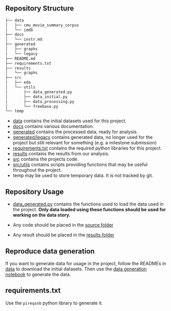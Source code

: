 ## Repository Structure

```bash
├── data
│   ├── cmu_movie_summary_corpus
│   └── imdb
├── docs
│   └── instr.md
├── generated
│   ├── graphs
│   └── legacy
├── README.md
├── requirements.txt
├── results
│   └── graphs
├── src
│   ├── eda
│   └── utils
│       ├── data_generated.py
│       ├── data_initial.py
│       ├── data_processing.py
│       └── freebase.py
└── temp
```

- [data](../data/) contains the initial datasets used for this project.
- [docs](../docs/) contains various documentation.
- [generated](../generated/) contains the processed data, ready for analysis.
- [generated/legacy](../generated/legacy/) contains generated data, no longer used for the project but still relevant for something (e.g. a milestone submission)
- [requirements.txt](../requirements.txt) contains the required python libraries for this project.
- [results](../results/) contains the results from our analysis.
- [src](../src/) contains the projects code.
- [src/utils](../src/utils/) contains scripts providing functions that may be useful throughout the project.
- temp may be used to store temporary data. It is not tracked by git.

## Repository Usage

- [data_generated.py](../src/utils/data_generated.py) contains the functions used to load the data used in the project. __Only data loaded using these functions should be used for working on the data story.__

- Any code should be placed in the [source folder](../src/)

- Any result should be placed in the [results folder](../results/)

## Reproduce data generation

If you want to generate data for usage in the project, follow the READMEs in [data](../data/) to download the initial datasets. Then use the [data generation notebook](../src/generate_data.ipynb) to generate the data.

## requirements.txt

Use the `pireqsnb` python library to generate it.
